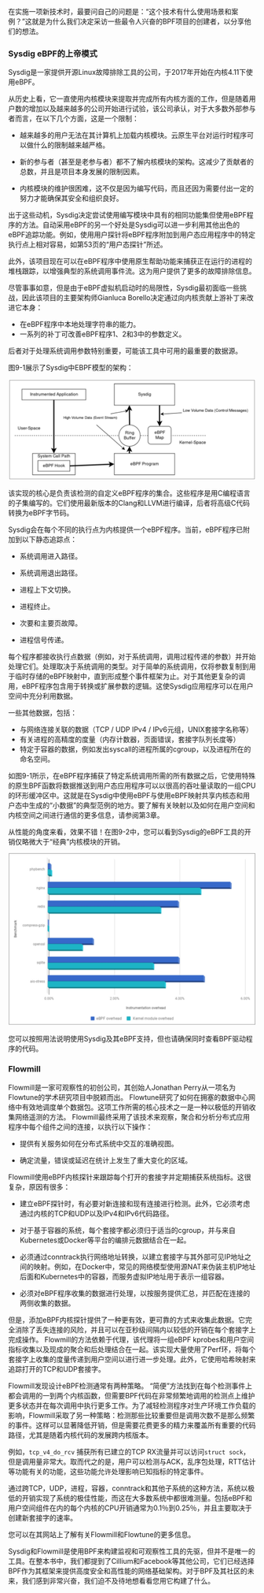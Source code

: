 在实施一项新技术时，最要问自己的问题是：“这个技术有什么使用场景和案例？”这就是为什么我们决定采访一些最令人兴奋的BPF项目的创建者，以分享他们的想法。

### Sysdig eBPF的上帝模式

Sysdig是一家提供开源Linux故障排除工具的公司，于2017年开始在内核4.11下使用eBPF。

从历史上看，它一直使用内核模块来提取并完成所有内核方面的工作，但是随着用户数的增加以及越来越多的公司开始进行试验，该公司承认，对于大多数外部参与者而言，在以下几个方面，这是一个限制：

- 越来越多的用户无法在其计算机上加载内核模块。云原生平台对运行时程序可以做什么的限制越来越严格。

- 新的参与者（甚至是老参与者）都不了解内核模块的架构。这减少了贡献者的总数，并且是项目本身发展的限制因素。

- 内核模块的维护很困难，这不仅是因为编写代码，而且还因为需要付出一定的努力才能确保其安全和组织良好。

出于这些动机，Sysdig决定尝试使用编写模块中具有的相同功能集但使用eBPF程序的方法。自动采用eBPF的另一个好处是Sysdig可以进一步利用其他出色的eBPF追踪功能。例如，使用用户探针将eBPF程序附加到用户态应用程序中的特定执行点上相对容易，如第53页的“用户态探针”所述。

此外，该项目现在可以在eBPF程序中使用原生帮助功能来捕获正在运行的进程的堆栈跟踪，以增强典型的系统调用事件流。这为用户提供了更多的故障排除信息。

尽管事事如意，但是由于eBPF虚拟机启动时的局限性，Sysdig最初面临一些挑战，因此该项目的主要架构师Gianluca Borello决定通过向内核贡献上游补丁来改进它本身：

- 在eBPF程序中本地处理字符串的能力。
- 一系列的补丁可改善eBPF程序1、2和3中的参数定义。

后者对于处理系统调用参数特别重要，可能该工具中可用的最重要的数据源。

图9-1展示了Sysdig中EBPF模型的架构：

![Sysdig’s eBPF architecture](./images/Sysdig-eBPF-architecture.jpg)

该实现的核心是负责该检测的自定义eBPF程序的集合。这些程序是用C编程语言的子集编写的。它们使用最新版本的Clang和LLVM进行编译，后者将高级C代码转换为eBPF字节码。

Sysdig会在每个不同的执行点为内核提供一个eBPF程序。当前，eBPF程序已附加到以下静态追踪点：

- 系统调用进入路径。

- 系统调用退出路径。

- 进程上下文切换。

- 进程终止。

- 次要和主要页故障。

- 进程信号传递。


每个程序都接收执行点数据（例如，对于系统调用，调用过程传递的参数）并开始处理它们。处理取决于系统调用的类型。对于简单的系统调用，仅将参数复制到用于临时存储的eBPF映射中，直到形成整个事件框架为止。对于其他更复杂的调用，eBPF程序包含用于转换或扩展参数的逻辑。这使Sysdig应用程序可以在用户空间中充分利用数据。

一些其他数据，包括：

- 与网络连接关联的数据（TCP / UDP IPv4 / IPv6元组，UNIX套接字名称等）
- 有关进程的高精度的度量（内存计数器，页面错误，套接字队列长度等）
- 特定于容器的数据，例如发出syscall的进程所属的cgroup，以及进程所在的命名空间。

如图9-1所示，在eBPF程序捕获了特定系统调用所需的所有数据之后，它使用特殊的原生BPF函数将数据推送到用户态应用程序可以以很高的吞吐量读取的一组CPU的环形缓冲区中。这就是在Sysdig中使用eBPF与使用eBPF映射共享内核态和用户态中生成的“小数据”的典型范例的地方。要了解有关映射以及如何在用户空间和内核空间之间进行通信的更多信息，请参阅第3章。

从性能的角度来看，效果不错！在图9-2中，您可以看到Sysdig的eBPF工具的开销仅略微大于“经典”内核模块的开销。

![Sysdig eBPF performance comparison](./images/Sysdig-eBPF-performance-comparison.jpg)

您可以按照用法说明使用Sysdig及其eBPF支持，但也请确保同时查看BPF驱动程序的代码。

### Flowmill

Flowmill是一家可观察性的初创公司，其创始人Jonathan Perry从一项名为Flowtune的学术研究项目中脱颖而出。 Flowtune研究了如何在拥塞的数据中心网络中有效地调度单个数据包。这项工作所需的核心技术之一是一种以极低的开销收集网络遥测的方法。 Flowmill最终采用了该技术来观察，聚合和分析分布式应用程序中每个组件之间的连接，以执行以下操作：

- 提供有关服务如何在分布式系统中交互的准确视图。

- 确定流量，错误或延迟在统计上发生了重大变化的区域。

Flowmill使用eBPF内核探针来跟踪每个打开的套接字并定期捕获系统指标。这很复杂，原因有很多：

- 建立eBPF探针时，有必要对新连接和现有连接进行检测。此外，它必须考虑通过内核的TCP和UDP以及IPv4和IPv6代码路径。

- 对于基于容器的系统，每个套接字都必须归于适当的cgroup，并与来自Kubernetes或Docker等平台的编排元数据结合在一起。

- 必须通过conntrack执行网络地址转换，以建立套接字与其外部可见IP地址之间的映射。例如，在Docker中，常见的网络模型使用源NAT来伪装主机IP地址后面和Kubernetes中的容器，而服务虚拟IP地址用于表示一组容器。

- 必须对eBPF程序收集的数据进行处理，以按服务提供汇总，并匹配在连接的两侧收集的数据。

但是，添加eBPF内核探针提供了一种更有效，更可靠的方式来收集此数据。它完全消除了丢失连接的风险，并且可以在亚秒级间隔内以较低的开销在每个套接字上完成操作。 Flowmill的方法依赖于代理，该代理将一组eBPF kprobes和用户空间指标收集以及现成的聚合和后处理结合在一起。该实现大量使用了Perf环，将每个套接字上收集的度量传递到用户空间以进行进一步处理。此外，它使用哈希映射来追踪打开的TCP和UDP套接字。

Flowmill发现设计eBPF检测通常有两种策略。 “简便”方法找到在每个检测事件上都会调用的一到两个内核函数，但需要BPF代码在非常频繁地调用的检测点上维护更多状态并在每次调用中执行更多工作。为了减轻检测程序对生产环境工作负载的影响，Flowmill采取了另一种策略：检测那些比较重要但是调用次数不是那么频繁的事件。这样可以显著降低开销，但是需要花费更多的精力来覆盖所有重要的代码路径，尤其是随着内核代码的发展跨内核版本。

例如，`tcp_v4_do_rcv` 捕获所有已建立的TCP RX流量并可以访问`struct sock`，但是调用量非常大。取而代之的是，用户可以检测与ACK，乱序包处理，RTT估计等功能有关的功能，这些功能允许处理影响已知指标的特定事件。

通过跨TCP，UDP，进程，容器，conntrack和其他子系统的这种方法，系统以极低的开销实现了系统的极佳性能，而这在大多数系统中都很难测量。包括eBPF和用户空间组件在内的每个内核的CPU开销通常为0.1％到0.25％，并且主要取决于创建新套接字的速率。

您可以在其网站上了解有关Flowmill和Flowtune的更多信息。

Sysdig和Flowmill是使用BPF来构建监视和可观察性工具的先驱，但并不是唯一的工具。在整本书中，我们都提到了Cillium和Facebook等其他公司，它们已经选择BPF作为其框架来提供高度安全和高性能的网络基础架构。对于BPF及其社区的未来，我们感到非常兴奋，我们迫不及待地想看看您用它构建了什么。
